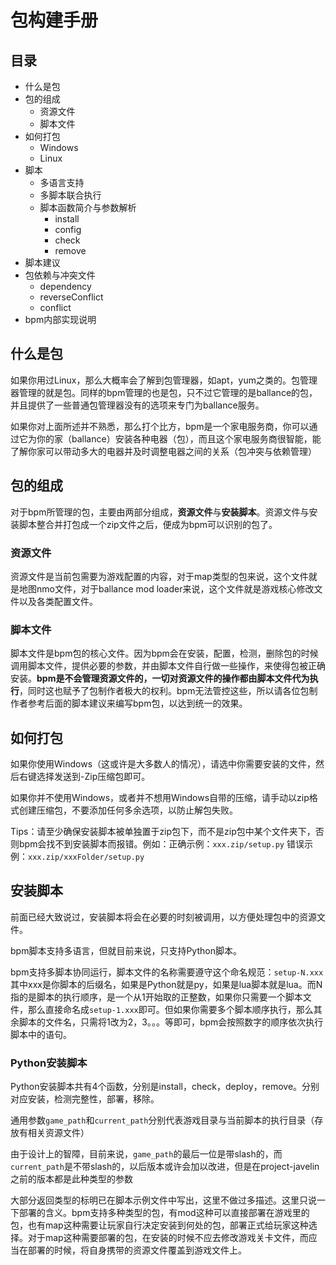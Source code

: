 # 包构建手册

## 目录

* 什么是包
* 包的组成
  - 资源文件
  - 脚本文件
* 如何打包
  - Windows
  - Linux
* 脚本
  - 多语言支持
  - 多脚本联合执行
  - 脚本函数简介与参数解析
    * install
    * config
    * check
    * remove
* 脚本建议
* 包依赖与冲突文件
  - dependency
  - reverseConflict
  - conflict
* bpm内部实现说明

## 什么是包

如果你用过Linux，那么大概率会了解到包管理器，如apt，yum之类的。包管理器管理的就是包。同样的bpm管理的也是包，只不过它管理的是ballance的包，并且提供了一些普通包管理器没有的选项来专门为ballance服务。

如果你对上面所述并不熟悉，那么打个比方，bpm是一个家电服务商，你可以通过它为你的家（ballance）安装各种电器（包），而且这个家电服务商很智能，能了解你家可以带动多大的电器并及时调整电器之间的关系（包冲突与依赖管理）

## 包的组成

对于bpm所管理的包，主要由两部分组成，**资源文件**与**安装脚本**。资源文件与安装脚本整合并打包成一个zip文件之后，便成为bpm可以识别的包了。

### 资源文件

资源文件是当前包需要为游戏配置的内容，对于map类型的包来说，这个文件就是地图nmo文件，对于ballance mod loader来说，这个文件就是游戏核心修改文件以及各类配置文件。

### 脚本文件

脚本文件是bpm包的核心文件。因为bpm会在安装，配置，检测，删除包的时候调用脚本文件，提供必要的参数，并由脚本文件自行做一些操作，来使得包被正确安装。**bpm是不会管理资源文件的，一切对资源文件的操作都由脚本文件代为执行**，同时这也赋予了包制作者极大的权利。bpm无法管控这些，所以请各位包制作者参考后面的脚本建议来编写bpm包，以达到统一的效果。

## 如何打包

如果你使用Windows（这或许是大多数人的情况），请选中你需要安装的文件，然后右键选择发送到-Zip压缩包即可。

如果你并不使用Windows，或者并不想用Windows自带的压缩，请手动以zip格式创建压缩包，不要添加任何多余选项，以防止解包失败。

Tips：请至少确保安装脚本被单独置于zip包下，而不是zip包中某个文件夹下，否则bpm会找不到安装脚本而报错。例如：正确示例：`xxx.zip/setup.py` 错误示例：`xxx.zip/xxxFolder/setup.py`

## 安装脚本

前面已经大致说过，安装脚本将会在必要的时刻被调用，以方便处理包中的资源文件。

bpm脚本支持多语言，但就目前来说，只支持Python脚本。

bpm支持多脚本协同运行，脚本文件的名称需要遵守这个命名规范：`setup-N.xxx` 其中xxx是你脚本的后缀名，如果是Python就是py，如果是lua脚本就是lua。而N指的是脚本的执行顺序，是一个从1开始取的正整数，如果你只需要一个脚本文件，那么直接命名成`setup-1.xxx`即可。但如果你需要多个脚本顺序执行，那么其余脚本的文件名，只需将1改为2，3。。。等即可，bpm会按照数字的顺序依次执行脚本中的语句。



### Python安装脚本

Python安装脚本共有4个函数，分别是install，check，deploy，remove。分别对应安装，检测完整性，部署，移除。

通用参数`game_path`和`current_path`分别代表游戏目录与当前脚本的执行目录（存放有相关资源文件）

由于设计上的智障，目前来说，`game_path`的最后一位是带slash的，而`current_path`是不带slash的，以后版本或许会加以改进，但是在project-javelin之前的版本都是此种类型的参数

大部分返回类型的标明已在脚本示例文件中写出，这里不做过多描述。这里只说一下部署的含义。bpm支持多种类型的包，有mod这种可以直接部署在游戏里的包，也有map这种需要让玩家自行决定安装到何处的包，部署正式给玩家这种选择。对于map这种需要部署的包，在安装的时候不应去修改游戏关卡文件，而应当在部署的时候，将自身携带的资源文件覆盖到游戏文件上。
